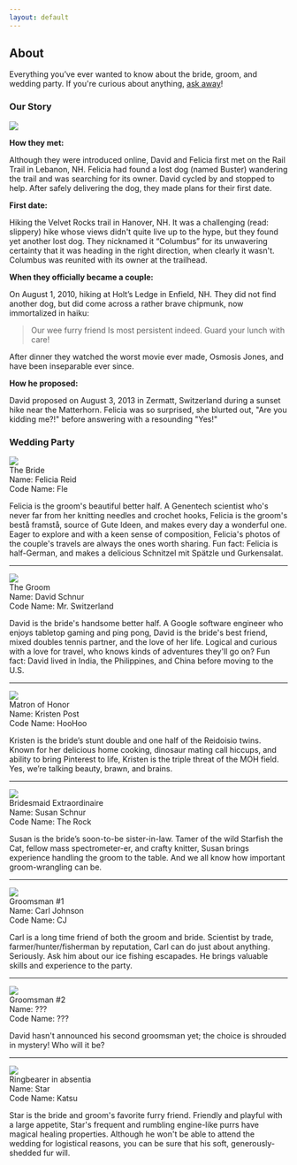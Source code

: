 ```yaml
---
layout: default
---
```


## About ##

Everything you’ve ever wanted to know about the bride, groom, and wedding party. If you're curious about anything, [ask away](/about/contact.html)!


### Our Story ###

<div class="photo matterhorn-photo lightboxable">
  <img src="/images/places/matterhorn.jpg">
</div>

**How they met:**

Although they were introduced online, David and Felicia first met on the Rail Trail in Lebanon, NH. Felicia had found a lost dog (named Buster) wandering the trail and was searching for its owner. David cycled by and stopped to help. After safely delivering the dog, they made plans for their first date.

**First date:**

Hiking the Velvet Rocks trail in Hanover, NH. It was a challenging (read: slippery) hike whose views didn't quite live up to the hype, but they found yet another lost dog. They nicknamed it “Columbus” for its unwavering certainty that it was heading in the right direction, when clearly it wasn't. Columbus was reunited with its owner at the trailhead.

**When they officially became a couple:**

On August 1, 2010, hiking at Holt’s Ledge in Enfield, NH. They did not find another dog, but did come across a rather brave chipmunk, now immortalized in haiku:

> Our wee furry friend
> Is most persistent indeed.
> Guard your lunch with care!

After dinner they watched the worst movie ever made, Osmosis Jones, and have been inseparable ever since.

**How he proposed:**

David proposed on August 3, 2013 in Zermatt, Switzerland during a sunset hike near the Matterhorn. Felicia was so surprised, she blurted out, "Are you kidding me?!" before answering with a resounding "Yes!"


### Wedding Party ###

<div class="photo profile-photo profile-photo-felicia">
  <img src="/images/people/felicia.jpg">
  <div class="title">The Bride</div>
</div>

<div class="profile-info">Name: Felicia Reid</div>
<div class="profile-info">Code Name: Fle</div>

Felicia is the groom's beautiful better half. A Genentech scientist who's never far from her knitting needles and crochet hooks, Felicia is the groom's bestå framstå, source of Gute Ideen, and makes every day a wonderful one. Eager to explore and with a keen sense of composition, Felicia's photos of the couple's travels are always the ones worth sharing. Fun fact: Felicia is half-German, and makes a delicious Schnitzel mit Spätzle und Gurkensalat.

----------------------------------------------------------------------

<div class="photo profile-photo profile-photo-david">
  <img src="/images/people/david.jpg">
  <div class="title">The Groom</div>
</div>

<div class="profile-info">Name: David Schnur</div>
<div class="profile-info">Code Name: Mr. Switzerland</div>

David is the bride's handsome better half. A Google software engineer who enjoys tabletop gaming and ping pong, David is the bride's best friend, mixed doubles tennis partner, and the love of her life. Logical and curious with a love for travel, who knows kinds of adventures they'll go on? Fun fact: David lived in India, the Philippines, and China before moving to the U.S.

----------------------------------------------------------------------

<div class="photo profile-photo profile-photo-kristen">
  <img src="/images/people/kristen.jpg">
  <div class="title">Matron of Honor</div>
</div>

<div class="profile-info">Name: Kristen Post</div>
<div class="profile-info">Code Name: HooHoo</div>

Kristen is the bride’s stunt double and one half of the Reidoisio twins. Known for her delicious home cooking, dinosaur mating call hiccups, and ability to bring Pinterest to life, Kristen is the triple threat of the MOH field. Yes, we’re talking beauty, brawn, and brains.

----------------------------------------------------------------------

<div class="photo profile-photo profile-photo-susan">
  <img src="/images/people/susan.jpg">
  <div class="title">Bridesmaid Extraordinaire</div>
</div>

<div class="profile-info">Name: Susan Schnur</div>
<div class="profile-info">Code Name: The Rock</div>

Susan is the bride’s soon-to-be sister-in-law. Tamer of the wild Starfish the Cat, fellow mass spectrometer-er, and crafty knitter, Susan brings experience handling the groom to the table. And we all know how important groom-wrangling can be.

----------------------------------------------------------------------

<div class="photo profile-photo profile-photo-carl">
  <img src="/images/people/carl.jpg">
  <div class="title">Groomsman #1</div>
</div>

<div class="profile-info">Name: Carl Johnson</div>
<div class="profile-info">Code Name: CJ</div>

Carl is a long time friend of both the groom and bride. Scientist by trade, farmer/hunter/fisherman by reputation, Carl can do just about anything. Seriously. Ask him about our ice fishing escapades. He brings valuable skills and experience to the party.

----------------------------------------------------------------------

<div class="photo profile-photo profile-photo-unknown">
  <img src="/images/people/shadow.jpg">
  <div class="title">Groomsman #2</div>
</div>

<div class="profile-info">Name: ???</div>
<div class="profile-info">Code Name: ???</div>

David hasn't announced his second groomsman yet; the choice is shrouded in mystery! Who will it be?

----------------------------------------------------------------------

<div class="photo profile-photo profile-photo-star">
  <img src="/images/people/star.jpg">
  <div class="title">Ringbearer in absentia</div>
</div>

<div class="profile-info">Name: Star</div>
<div class="profile-info">Code Name: Katsu</div>

Star is the bride and groom's favorite furry friend. Friendly and playful with a large appetite, Star's frequent and rumbling engine-like purrs have magical healing properties. Although he won't be able to attend the wedding for logistical reasons, you can be sure that his soft, generously-shedded fur will.
